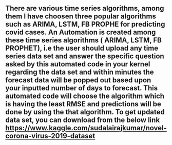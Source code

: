 ## There are various time series algorithms, among them I have choosen three popular algorithms such as ARIMA, LSTM, FB PROPHE for predicting covid cases. An Automation is created among these time series algorithms ( ARIMA, LSTM, FB PROPHET), i.e the user should upload any time series data set and answer the specific question asked by this automated code in your kernel regarding the data set and within minutes the forecast data will be popped out based upon your inputted number of days to forecast. This automated code will choose the algorithm which is having the least RMSE and predictions will be done by using the that algorithm. To get updated data set, you can download from the below link https://www.kaggle.com/sudalairajkumar/novel-corona-virus-2019-dataset

